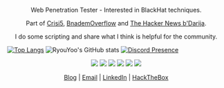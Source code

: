 <p align="center">Web Penetration Tester - Interested in BlackHat techniques.</p>
<p align="center">Part of <a href="https://www.facebook.com/Crisi5">Crisi5</a>, <a href="https://bnademoverflow.com/">BnademOverflow</a> and <a href="https://www.facebook.com/Th3HackerNewsBdarija">The Hacker News b'Darija</a>.</p>
<p align="center">I do some scripting and share what I think is helpful for the community.</p>

[![Top Langs](https://github-readme-stats.vercel.app/api/top-langs/?username=ryouyoo&layout=compact&theme=dark)](https://github.com/anuraghazra/github-readme-stats) ![RyouYoo's GitHub stats](https://github-readme-stats.vercel.app/api?username=ryouyoo&theme=dark&show_icons=true)
[![Discord Presence](https://lanyard-profile-readme.vercel.app/api/821424183073833011)](https://discord.com/users/821424183073833011)

<p align="center">
  <img src="https://img.icons8.com/color/48/000000/python--v1.png" />
  <img src="https://img.icons8.com/plasticine/50/000000/bash.png" />
  <img src="https://img.icons8.com/color/48/000000/javascript--v1.png" />
  <img src="https://img.icons8.com/fluency/48/000000/php.png"/>
  <img src="https://img.icons8.com/color/48/000000/golang.png"/>
  <img src="https://img.icons8.com/color/48/000000/c-programming.png"/>
</p>

<p align="center">
  <a href="https://j4kom.medium.com/">Blog</a>  |  <a href="mailto:jakom@crisi5.com">Email</a> | <a href="https://www.linkedin.com/in/aymen-el-haski-5492a4208/">LinkedIn</a> | <a href="https://app.hackthebox.eu/profile/529350">HackTheBox</a>
</p>
